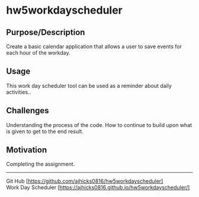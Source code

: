 # hw5workdayscheduler

## Purpose/Description
Create a basic calendar application that allows a user to save events for each hour of the workday.

## Usage
This work day scheduler tool can be used as a reminder about daily activities..

## Challenges
Understanding the process of the code. How to continue to build upon what is given to get to the end result.

## Motivation
Completing the assignment.

---
Git Hub [https://github.com/ajhicks0816/hw5workdayscheduler]  
Work Day Scheduler [https://ajhicks0816.github.io/hw5workdayscheduler/]